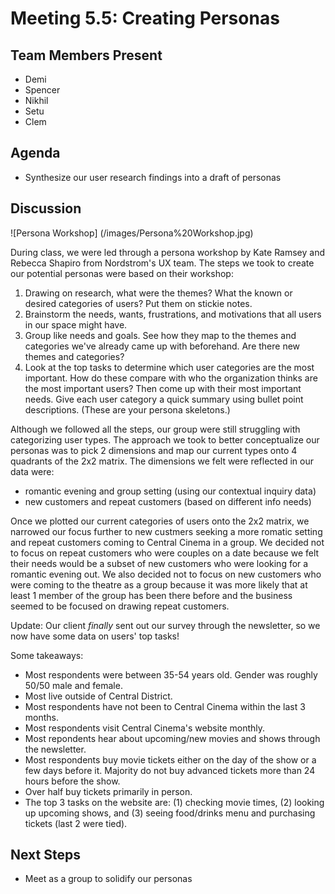 # Meeting 5.5: Creating Personas

## Team Members Present

- Demi
- Spencer
- Nikhil
- Setu
- Clem

## Agenda

- Synthesize our user research findings into a draft of personas

## Discussion

![Persona Workshop] (/images/Persona%20Workshop.jpg)

During class, we were led through a persona workshop by Kate Ramsey and Rebecca Shapiro from Nordstrom's UX team. The steps we took to create our potential personas were based on their workshop:

  1. Drawing on research, what were the themes? What the known or desired categories of users? Put them on stickie notes.
  2. Brainstorm the needs, wants, frustrations, and motivations that all users in our space might have.
  3. Group like needs and goals. See how they map to the themes and categories we've already came up with beforehand. Are there new themes and categories?
  4. Look at the top tasks to determine which user categories are the most important. How do these compare with who the organization thinks are the most important users? Then come up with their most important needs. Give each user category a quick summary using bullet point descriptions. (These are your persona skeletons.)
  
Although we followed all the steps, our group were still struggling with categorizing user types. The approach we took to better conceptualize our personas was to pick 2 dimensions and map our current types onto 4 quadrants of the 2x2 matrix. The dimensions we felt were reflected in our data were:

- romantic evening and group setting (using our contextual inquiry data)
- new customers and repeat customers (based on different info needs)

Once we plotted our current categories of users onto the 2x2 matrix, we narrowed our focus further to new custmers seeking a more romatic setting and repeat customers coming to Central Cinema in a group. We decided not to focus on repeat customers who were couples on a date because we felt their needs would be a subset of new customers who were looking for a romantic evening out. We also decided not to focus on new customers who were coming to the theatre as a group because it was more likely that at least 1 member of the group has been there before and the business seemed to be focused on drawing repeat customers.

Update: Our client *finally* sent out our survey through the newsletter, so we now have some data on users' top tasks!

Some takeaways:

- Most respondents were between 35-54 years old. Gender was roughly 50/50 male and female.
- Most live outside of Central District.
- Most respondents have not been to Central Cinema within the last 3 months.
- Most respondents visit Central Cinema's website monthly.
- Most repondents hear about upcoming/new movies and shows through the newsletter.
- Most respondents buy movie tickets either on the day of the show or a few days before it. Majority do not buy advanced tickets more than 24 hours before the show.
- Over half buy tickets primarily in person.
- The top 3 tasks on the website are: (1) checking movie times, (2) looking up upcoming shows, and (3) seeing food/drinks menu and purchasing tickets (last 2 were tied).

## Next Steps

- Meet as a group to solidify our personas
